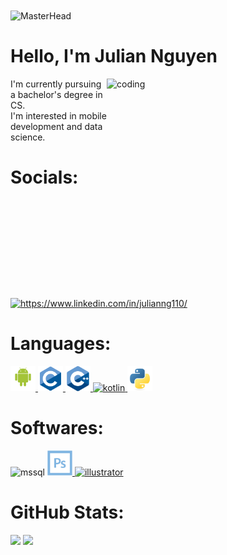 <!-- ![MasterHead](https://user-images.githubusercontent.com/115447614/236106541-46969d15-c12c-4f95-858b-358b2d1d3ca3.png) -->
<img align="center" alt="MasterHead" height="500" src="https://user-images.githubusercontent.com/115447614/236106541-46969d15-c12c-4f95-858b-358b2d1d3ca3.png">
<h1 align="left">Hello, I'm Julian Nguyen</h1>
<img align="right" alt="coding" width="350" height="350" src="https://user-images.githubusercontent.com/115447614/236104502-d8c233cd-4dba-45ae-9a66-1f0754f55572.gif">

<body1 align="left">I'm currently pursuing a bachelor's degree in CS. <br/>
I'm interested in mobile development and data science.</body1>  

# Socials:
<p align="left">
<a href="https://linkedin.com/in/https://www.linkedin.com/in/julianng110/" target="blank"><img align="center" src="https://raw.githubusercontent.com/rahuldkjain/github-profile-readme-generator/master/src/images/icons/Social/linked-in-alt.svg" alt="https://www.linkedin.com/in/julianng110/" height="30" width="40" /></a>
</p>
<!-- ![BHFO](https://user-images.githubusercontent.com/115447614/236104502-d8c233cd-4dba-45ae-9a66-1f0754f55572.gif)
 -->

# Languages:
 <p align="left"> <a href="https://developer.android.com" target="_blank" rel="noreferrer"> <img src="https://raw.githubusercontent.com/devicons/devicon/master/icons/android/android-original-wordmark.svg" alt="android" width="40" height="40"/> </a> <a href="https://www.cprogramming.com/" target="_blank" rel="noreferrer"> <img src="https://raw.githubusercontent.com/devicons/devicon/master/icons/c/c-original.svg" alt="c" width="40" height="40"/> </a> <a href="https://www.w3schools.com/cpp/" target="_blank" rel="noreferrer"> <img src="https://raw.githubusercontent.com/devicons/devicon/master/icons/cplusplus/cplusplus-original.svg" alt="cplusplus" width="40" height="40"/> </a>
<a href="https://kotlinlang.org" target="_blank" rel="noreferrer"> <img src="https://www.vectorlogo.zone/logos/kotlinlang/kotlinlang-icon.svg" alt="kotlin" width="40" height="40"/> </a> <a href="https://www.microsoft.com/en-us/sql-server" target="_blank" rel="noreferrer"> <img src="https://raw.githubusercontent.com/devicons/devicon/master/icons/python/python-original.svg" alt="python" width="40" height="40"/> </a> </p>



# Softwares:
<img src="https://www.svgrepo.com/show/303229/microsoft-sql-server-logo.svg" alt="mssql" width="40" height="40"/> </a> <a href="https://www.photoshop.com/en" target="_blank" rel="noreferrer">
<img src="https://raw.githubusercontent.com/devicons/devicon/master/icons/photoshop/photoshop-line.svg" alt="photoshop" width="40" height="40"/> </a> <a href="https://www.python.org" target="_blank" rel="noreferrer"> <a href="https://www.adobe.com/in/products/illustrator.html" target="_blank" rel="noreferrer"> <img src="https://www.vectorlogo.zone/logos/adobe_illustrator/adobe_illustrator-icon.svg" alt="illustrator" width="40" height="40"/> </a>
 
 
 
# GitHub Stats:
<!-- ![](https://github-readme-stats.vercel.app/api?username=purified-water&theme=tokyonight&hide_border=true&include_all_commits=true&count_private=false)<br/> -->
![](https://github-readme-stats.vercel.app/api?username=purified-water&show_icons=true&theme=rose_pine)   ![](https://github-readme-streak-stats.herokuapp.com/?user=purified-water&theme=rose_pine)<br/>
<!-- ![](https://github-readme-stats.vercel.app/api/top-langs/?username=purified-water&theme=tokyonight&hide_border=true&include_all_commits=true&count_private=false&layout=compact) -->

